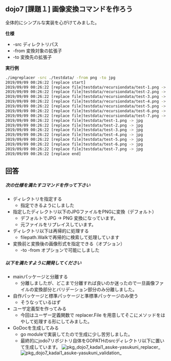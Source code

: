 ## dojo7 [課題１] 画像変換コマンドを作ろう

全体的にシンプルな実装を心がけてみました。

**仕様**
- -src ディレクトリパス
- -from 変換対象の拡張子
- -to 変換先の拡張子

**実行例**
```bash
./imgreplacer -src ./testdata/ -from png -to jpg
2019/09/09 00:26:22 [replace start]
2019/09/09 00:26:22 [replace file]testdata/recursiondata/test-1.png -> jpg
2019/09/09 00:26:22 [replace file]testdata/recursiondata/test-2.png -> jpg
2019/09/09 00:26:22 [replace file]testdata/recursiondata/test-3.png -> jpg
2019/09/09 00:26:22 [replace file]testdata/recursiondata/test-4.png -> jpg
2019/09/09 00:26:22 [replace file]testdata/recursiondata/test-5.png -> jpg
2019/09/09 00:26:22 [replace file]testdata/recursiondata/test-6.png -> jpg
2019/09/09 00:26:22 [replace file]testdata/recursiondata/test-7.png -> jpg
2019/09/09 00:26:22 [replace file]testdata/test-1.png -> jpg
2019/09/09 00:26:22 [replace file]testdata/test-2.png -> jpg
2019/09/09 00:26:22 [replace file]testdata/test-3.png -> jpg
2019/09/09 00:26:22 [replace file]testdata/test-4.png -> jpg
2019/09/09 00:26:22 [replace file]testdata/test-5.png -> jpg
2019/09/09 00:26:22 [replace file]testdata/test-6.png -> jpg
2019/09/09 00:26:22 [replace file]testdata/test-7.png -> jpg
2019/09/09 00:26:22 [replace end]
```

## 回答
##### 次の仕様を満たすコマンドを作って下さい
- ディレクトリを指定する
  - 指定できるようにしました
- 指定したディレクトリ以下のJPGファイルをPNGに変換（デフォルト）
  - デフォルトでJPG -> PNG 変換になっています。
  - 元ファイルをリプレイスしています。
- ディレクトリ以下は再帰的に処理する
  - filepath.Walkで再帰的に検索して処理しています
- 変換前と変換後の画像形式を指定できる（オプション）
  - -to -from オプションで可能にしました

##### 以下を満たすように開発してください
- mainパッケージと分離する
  - 分離しましたが、どこまで分離すれば良いのか迷ったので一旦画像ファイルの変換部分とバリデーション部分のみ分離しました。
- 自作パッケージと標準パッケージと準標準パッケージのみ使う
  - そうなっているはず
- ユーザ定義型を作ってみる
  - 今回はユーザー定義関数で replacer.File を用意してそこにメソッドをはやして処理する形にしてみました。
- GoDocを生成してみる
  - go moduleで実装してたので生成に少し苦労しました。
  - 最終的にjodo7リポジトリ自体をGOPATHのsrcディレクトリ以下に置いて生成しています。
![pkg_dojo7_kadai1_asuke-yasukuni_replacer_](https://user-images.githubusercontent.com/36254193/64491494-0ad96680-d2a4-11e9-926f-42336b6eb1e1.png)
![pkg_dojo7_kadai1_asuke-yasukuni_validation_](https://user-images.githubusercontent.com/36254193/64491495-0b71fd00-d2a4-11e9-97f5-43f0681f403e.png)
